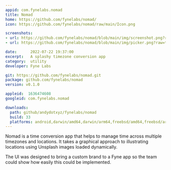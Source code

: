 ```yaml
---
appid: com.fynelabs.nomad
title: Nomad
home: https://github.com/fynelabs/nomad/
icon: https://github.com/fynelabs/nomad/raw/main/Icon.png

screenshots:
- url: https://github.com/fynelabs/nomad/blob/main/img/screenshot.png?raw=true
- url: https://github.com/fynelabs/nomad/blob/main/img/picker.png?raw=true

date:      2022-07-22 19:37:00
excerpt:   A splashy timezone conversion app
category:  utility
developer: Fyne Labs

git: https://github.com/fynelabs/nomad.git
package: github.com/fynelabs/nomad
version: v0.1.0

appleid:  1636474608
googleid: com.fynelabs.nomad

downloads:
  path: github/andydotxyz/fynelabs/nomad
  build: 33
  platforms: android,darwin/amd64,darwin/arm64,freebsd/amd64,freebsd/arm64,linux/amd64,linux/arm64,windows/amd64
---
```


Nomad is a time conversion app that helps to manage time
across multiple timezones and locations.
It takes a graphical approach to illustrating locations using Unsplash images loaded dynamically.

The UI was designed to bring a custom brand to a Fyne app so the team could show how easily this could be implemented.

